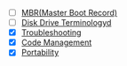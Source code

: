- [ ] [MBR(Master Boot Record)](https://thestarman.pcministry.com/asm/mbr/)
- [ ] [Disk Drive Terminologyd](https://thestarman.pcministry.com/asm/mbr/DiskTerms.htm)
- [X] [Troubleshooting](https://wiki.osdev.org/Troubleshooting)
- [X] [Code Management](https://wiki.osdev.org/Code_Management)
- [X] [Portability](https://wiki.osdev.org/Portability)